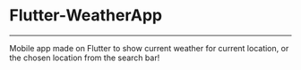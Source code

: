 # Flutter-WeatherApp
_____________________

Mobile app made on Flutter to show current weather for current location, or the chosen location from the search bar!
